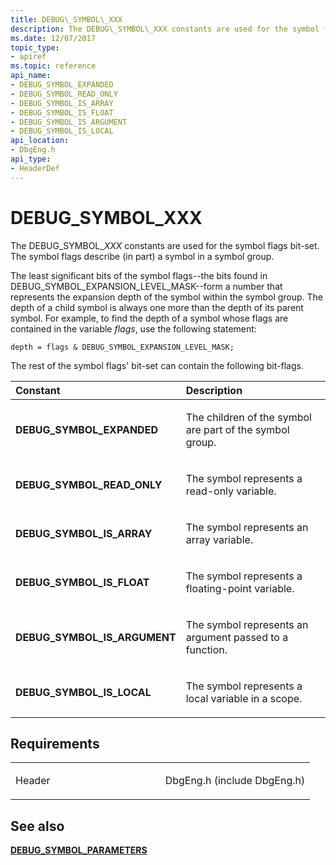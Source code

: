 ```yaml
---
title: DEBUG\_SYMBOL\_XXX
description: The DEBUG\_SYMBOL\_XXX constants are used for the symbol flags bit-set. The symbol flags describe (in part) a symbol in a symbol group.
ms.date: 12/07/2017
topic_type:
- apiref
ms.topic: reference
api_name:
- DEBUG_SYMBOL_EXPANDED
- DEBUG_SYMBOL_READ_ONLY
- DEBUG_SYMBOL_IS_ARRAY
- DEBUG_SYMBOL_IS_FLOAT
- DEBUG_SYMBOL_IS_ARGUMENT
- DEBUG_SYMBOL_IS_LOCAL
api_location:
- DbgEng.h
api_type:
- HeaderDef
---
```


# DEBUG\_SYMBOL\_XXX


The DEBUG\_SYMBOL\_*XXX* constants are used for the symbol flags bit-set. The symbol flags describe (in part) a symbol in a symbol group.

The least significant bits of the symbol flags--the bits found in DEBUG\_SYMBOL\_EXPANSION\_LEVEL\_MASK--form a number that represents the expansion depth of the symbol within the symbol group. The depth of a child symbol is always one more than the depth of its parent symbol. For example, to find the depth of a symbol whose flags are contained in the variable *flags*, use the following statement:

```dbgcmd
depth = flags & DEBUG_SYMBOL_EXPANSION_LEVEL_MASK;
```

The rest of the symbol flags' bit-set can contain the following bit-flags.

<table>
<colgroup>
<col width="50%" />
<col width="50%" />
</colgroup>
<thead>
<tr class="header">
<th align="left">Constant</th>
<th align="left">Description</th>
</tr>
</thead>
<tbody>
<tr class="odd">
<td align="left"><span id="DEBUG_SYMBOL_EXPANDED"></span><span id="debug_symbol_expanded"></span>
<strong>DEBUG_SYMBOL_EXPANDED</strong></td>
<td align="left"><p>The children of the symbol are part of the symbol group.</p></td>
</tr>
<tr class="even">
<td align="left"><span id="DEBUG_SYMBOL_READ_ONLY"></span><span id="debug_symbol_read_only"></span>
<strong>DEBUG_SYMBOL_READ_ONLY</strong></td>
<td align="left"><p>The symbol represents a read-only variable.</p></td>
</tr>
<tr class="odd">
<td align="left"><span id="DEBUG_SYMBOL_IS_ARRAY"></span><span id="debug_symbol_is_array"></span>
<strong>DEBUG_SYMBOL_IS_ARRAY</strong></td>
<td align="left"><p>The symbol represents an array variable.</p></td>
</tr>
<tr class="even">
<td align="left"><span id="DEBUG_SYMBOL_IS_FLOAT"></span><span id="debug_symbol_is_float"></span>
<strong>DEBUG_SYMBOL_IS_FLOAT</strong></td>
<td align="left"><p>The symbol represents a floating-point variable.</p></td>
</tr>
<tr class="odd">
<td align="left"><span id="DEBUG_SYMBOL_IS_ARGUMENT"></span><span id="debug_symbol_is_argument"></span>
<strong>DEBUG_SYMBOL_IS_ARGUMENT</strong></td>
<td align="left"><p>The symbol represents an argument passed to a function.</p></td>
</tr>
<tr class="even">
<td align="left"><span id="DEBUG_SYMBOL_IS_LOCAL"></span><span id="debug_symbol_is_local"></span>
<strong>DEBUG_SYMBOL_IS_LOCAL</strong></td>
<td align="left"><p>The symbol represents a local variable in a scope.</p></td>
</tr>
</tbody>
</table>

## Requirements

<table>
<colgroup>
<col width="50%" />
<col width="50%" />
</colgroup>
<tbody>
<tr class="odd">
<td align="left"><p>Header</p></td>
<td align="left">DbgEng.h (include DbgEng.h)</td>
</tr>
</tbody>
</table>

## <span id="see_also"></span>See also


[**DEBUG\_SYMBOL\_PARAMETERS**](/windows-hardware/drivers/ddi/dbgeng/ns-dbgeng-_debug_symbol_parameters)

 

